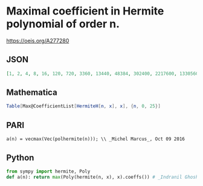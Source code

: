 # Maximal coefficient in Hermite polynomial of order n\.
https://oeis.org/A277280
## JSON
```JSON
[1, 2, 4, 8, 16, 120, 720, 3360, 13440, 48384, 302400, 2217600, 13305600, 69189120, 322882560, 2421619200, 19372953600, 131736084480, 790416506880, 4290832465920, 40226554368000, 337903056691200, 2477955749068800, 16283709208166400, 113985964457164800]
```
## Mathematica
```Mathematica
Table[Max@CoefficientList[HermiteH[n, x], x], {n, 0, 25}]
```
## PARI
```PARI
a(n) = vecmax(Vec(polhermite(n))); \\ _Michel Marcus_, Oct 09 2016
```
## Python
```Python
from sympy import hermite, Poly
def a(n): return max(Poly(hermite(n, x), x).coeffs()) # _Indranil Ghosh_, May 26 2017
```

